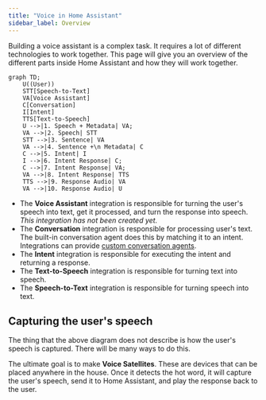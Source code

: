 ```yaml
---
title: "Voice in Home Assistant"
sidebar_label: Overview
---
```


Building a voice assistant is a complex task. It requires a lot of different technologies to work together. This page will give you an overview of the different parts inside Home Assistant and how they will work together.


```mermaid
graph TD;
    U((User))
    STT[Speech-to-Text]
    VA[Voice Assistant]
    C[Conversation]
    I[Intent]
    TTS[Text-to-Speech]
    U -->|1. Speech + Metadata| VA;
    VA -->|2. Speech| STT
    STT -->|3. Sentence| VA
    VA -->|4. Sentence +\n Metadata| C
    C -->|5. Intent| I
    I -->|6. Intent Response| C;
    C -->|7. Intent Response| VA;
    VA -->|8. Intent Response| TTS
    TTS -->|9. Response Audio| VA
    VA -->|10. Response Audio| U
```

 - The **Voice Assistant** integration is responsible for turning the user's speech into text, get it processed, and turn the response into speech. _This integration has not been created yet._
 - The **Conversation** integration is responsible for processing user's text. The built-in conversation agent does this by matching it to an intent. Integrations can provide [custom conversation agents](../core/conversation/custom_agent).
 - The **Intent** integration is responsible for executing the intent and returning a response.
- The **Text-to-Speech** integration is responsible for turning text into speech.
- The **Speech-to-Text** integration is responsible for turning speech into text.

## Capturing the user's speech

The thing that the above diagram does not describe is how the user's speech is captured. There will be many ways to do this.

The ultimate goal is to make **Voice Satellites**. These are devices that can be placed anywhere in the house. Once it detects the hot word, it will capture the user's speech, send it to Home Assistant, and play the response back to the user.
